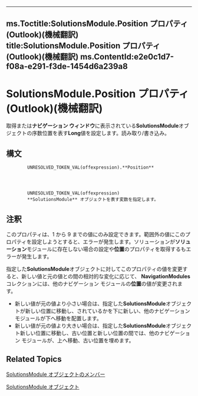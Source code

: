 

---
ms.Toctitle:SolutionsModule.Position プロパティ (Outlook)(機械翻訳)
title:SolutionsModule.Position プロパティ (Outlook)(機械翻訳)
ms.ContentId:e2e0c1d7-f08a-e291-f3de-1454d6a239a8
---
# SolutionsModule.Position プロパティ (Outlook)(機械翻訳)




取得または**ナビゲーション ウィンドウ**に表示されている**SolutionsModule**オブジェクトの序数位置を表す**Long**値を設定します。読み取り/書き込み。

## 構文

            UNRESOLVED_TOKEN_VAL(offexpression).**Position**




            UNRESOLVED_TOKEN_VAL(offexpression)
            **SolutionsModule** オブジェクトを表す変数を指定します。



## 注釈
このプロパティは、1 から 9 までの値にのみ設定できます。範囲外の値にこのプロパティを設定しようとすると、エラーが発生します。ソリューションが**ソリューション**モジュールに存在しない場合の設定や**位置**のプロパティを取得するもエラーが発生します。



指定した**SolutionsModule**オブジェクトに対してこのプロパティの値を変更すると、新しい値と元の値との間の相対的な変化に応じて、 **NavigationModules**コレクションには、他のナビゲーション モジュールの**位置**の値が変更されます。

- 新しい値が元の値より小さい場合は、指定した**SolutionsModule**オブジェクトが新しい位置に移動し、されているかを下に新しい、他のナビゲーション モジュールが下へ移動を配置します。
- 新しい値が元の値より大きい場合は、指定した**SolutionsModule**オブジェクト新しい位置に移動し、古い位置と新しい位置の間では、他のナビゲーション モジュールが、上へ移動、古い位置を埋めます。








## Related Topics

[SolutionsModule オブジェクトのメンバー](8537b2d4-07cb-9e40-a87b-ff12d304f809.md)

[SolutionsModule オブジェクト](4597765e-a95d-bf07-2ac4-103218ebc696.md)




